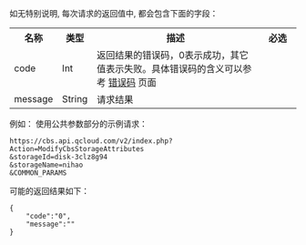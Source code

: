 如无特别说明, 每次请求的返回值中, 都会包含下面的字段：

<table class="t">
<tbody><tr>
<th> <b>名称</b>
</th><th> <b>类型</b>
</th><th> <b>描述</b>
</th><th width="50"> <b>必选</b>
</th></tr>
<tr>
<td> code
</td><td> Int
</td><td> 返回结果的错误码，0表示成功，其它值表示失败。具体错误码的含义可以参考 <a href="http://tcecqpoc.fsphere.cn/doc/api/229/%E9%94%99%E8%AF%AF%E7%A0%81" title="错误码">错误码</a> 页面
</td></tr>
<tr>
<td> message
</td><td> String
</td><td> 请求结果
</td></tr></tbody></table>

例如：
使用公共参数部分的示例请求：

```
https://cbs.api.qcloud.com/v2/index.php?Action=ModifyCbsStorageAttributes
&storageId=disk-3clz8g94
&storageName=nihao
&COMMON_PARAMS
```


可能的返回结果如下：

```
{
    "code":"0",
    "message":""
}
```